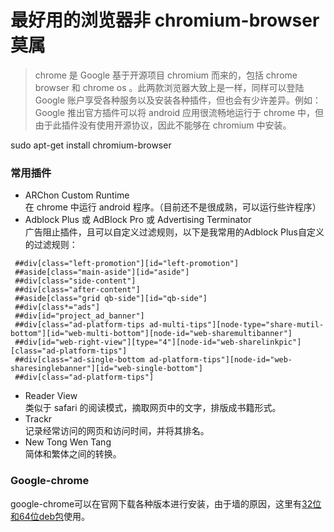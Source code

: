 # 最好用的浏览器非 chromium-browser 莫属
>chrome 是 Google 基于开源项目 chromium 而来的，包括 chrome browser 和 chrome os 。此两款浏览器大致上是一样，同样可以登陆 Google 账户享受各种服务以及安装各种插件，但也会有少许差异。例如：Google 推出官方插件可以将 android 应用很流畅地运行于 chrome 中，但由于此插件没有使用开源协议，因此不能够在 chromium 中安装。

sudo apt-get install chromium-browser

### 常用插件
* ARChon Custom Runtime   
 在 chrome 中运行 android 程序。（目前还不是很成熟，可以运行些许程序）
* Adblock Plus 或 AdBlock Pro 或 Advertising Terminator   
 广告阻止插件，且可以自定义过滤规则，以下是我常用的Adblock Plus自定义的过滤规则：
 
> 
     ##div[class="left-promotion"][id="left-promotion"]   
     ##aside[class="main-aside"][id="aside"]   
     ##div[class="side-content"]   
     ##div[class="after-content"]   
     ##aside[class="grid qb-side"][id="qb-side"]   
     ##div[class*="ads"]   
     ##div[id="project_ad_banner"]   
     ##div[class="ad-platform-tips ad-multi-tips"][node-type="share-mutil-bottom"][id="web-multi-bottom"][node-id="web-sharemultibanner"]   
     ##div[id="web-right-view"][type="4"][node-id="web-sharelinkpic"][class="ad-platform-tips"]   
     ##div[class="ad-single-bottom ad-platform-tips"][node-id="web-sharesinglebanner"][id="web-single-bottom"]
     ##div[class="ad-platform-tips"]

* Reader View   
 类似于 safari 的阅读模式，摘取网页中的文字，排版成书籍形式。
* Trackr   
 记录经常访问的网页和访问时间，并将其排名。
* New Tong Wen Tang   
 简体和繁体之间的转换。
 
### Google-chrome
 google-chrome可以在官网下载各种版本进行安装，由于墙的原因，这里有[32位和64位deb包](../../../tree/attachments/google-chrome/)使用。
